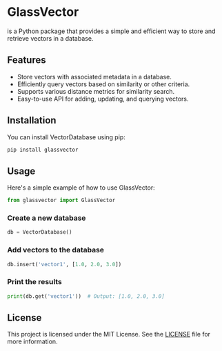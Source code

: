 # GlassVector
is a Python package that provides a simple and efficient way to store and retrieve vectors in a database.

## Features
- Store vectors with associated metadata in a database.
- Efficiently query vectors based on similarity or other criteria.
- Supports various distance metrics for similarity search.
- Easy-to-use API for adding, updating, and querying vectors.

## Installation

You can install VectorDatabase using pip:
```sh 
pip install glassvector
```

## Usage

Here's a simple example of how to use GlassVector:

```python
from glassvector import GlassVector
```
### Create a new database

```python
db = VectorDatabase()
```
### Add vectors to the database

```python
db.insert('vector1', [1.0, 2.0, 3.0])
```

### Print the results

```python
print(db.get('vector1'))  # Output: [1.0, 2.0, 3.0]
```

## License

This project is licensed under the MIT License. See the [LICENSE](LICENSE) file for more information.



